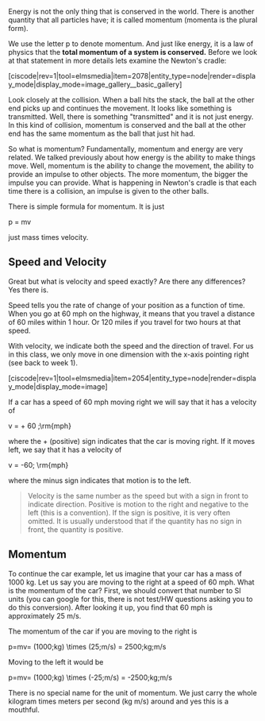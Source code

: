 Energy is not the only thing that is conserved in the world. There is another quantity that all particles have; it is called momentum \(momenta is the plural form\).

We use the letter <lrn-math>p</lrn-math> to denote momentum. And just like energy, it is a law of physics that the **total momentum of a system is conserved.** Before we look at that statement in more details lets  examine the Newton's cradle:

[ciscode|rev=1|tool=elmsmedia|item=2078|entity_type=node|render=display_mode|display_mode=image_gallery__basic_gallery]

Look closely at the collision. When a ball hits the stack, the ball at the other end picks up and continues the movement. It looks like something is transmitted. Well, there is something "transmitted" and it is not just energy. In this kind of collision, momentum is conserved and the ball at the other end has the same momentum as the ball that just hit had.

So what is momentum? Fundamentally, momentum and energy are very related. We talked previously about how energy is the ability to make things move. Well, momentum is the ability to change the movement, the ability to provide an impulse to other objects. The more momentum, the bigger the impulse you can provide. What is happening in Newton's cradle is that each time there is a collision, an impulse is given to the other balls.

There is simple formula for momentum. It is just

<lrn-math>p = mv</lrn-math>

just mass times velocity.

## Speed and Velocity

Great but what is velocity and speed exactly? Are there any differences?   
Yes there is.

Speed tells you the rate of change of your position as a function of time. When you go at 60 mph on the highway, it means that you travel a distance of 60 miles within 1 hour. Or 120 miles if you travel for two hours at that speed.

With velocity, we indicate both the speed and the direction of travel. For us in this class, we only move in one dimension with the x-axis pointing right \(see back to week 1\).

[ciscode|rev=1|tool=elmsmedia|item=2054|entity_type=node|render=display_mode|display_mode=image]

If a car has a speed of 60 mph moving right we will say that it has a velocity of

<lrn-math>v = + 60 \;\rm{mph}</lrn-math>

where the + \(positive\) sign indicates that the car is moving right. If it moves left, we say that it has a velocity of

<lrn-math>v = -60\; \rm{mph}</lrn-math>

where the minus sign indicates that motion is to the left.

> Velocity is the same number as the speed but with a sign in front to indicate direction. Positive is motion to the right and negative to the left \(this is a convention\). If the sign is positive, it is very often omitted. It is usually understood that if the quantity has no sign in front, the quantity is positive.

## Momentum

To continue the car example, let us imagine that your car has a mass of 1000 kg. Let us say you are moving to the right at a speed of 60 mph. What is the momentum of the car? First, we should convert that number to SI units \(you can google for this, there is not test/HW questions asking you to do this conversion\). After looking it up, you find that 60 mph is approximately 25 m/s.

The momentum of the car if you are moving to the right is

<lrn-math>p=mv= (1000\;kg) \times (25\;m/s) = 2500\;kg\;m/s</lrn-math>

Moving to the left it would be

<lrn-math>p=mv= (1000\;kg) \times (-25\;m/s) = -2500\;kg\;m/s</lrn-math>

There is no special name for the unit of momentum. We just carry the whole kilogram times meters per second \(kg m/s\) around and yes this is a mouthful.

